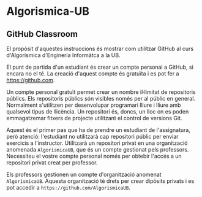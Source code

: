 # Algorismica-UB

## GitHub Classroom

El propòsit d'aquestes instruccions és mostrar com utilitzar GitHub al curs d'Algorísmica d'Engineria Informàtca a la UB.

El punt de partida d'un estudiant és crear un compte personal a GitHub, si encara no el té. La creació d'aquest compte 
és gratuïta i es pot fer a https://github.com. 

Un compte personal gratuït permet crear un nombre il·limitat de repositoris públics. Els repositoris públics són visibles 
només per al públic en general. Normalment s'utilitzen per desenvolupar programari lliure i lliure amb qualsevol tipus 
de llicència. Un repositori és, doncs, un lloc on es poden emmagatzemar fitxers de projecte utilitzant el control de versions Git.

Aquest és el primer pas que ha de prendre un estudiant de l'assignatura, però atenció: l'estudiant no utilitzarà cap repositori 
públic per enviar exercicis a l'instructor. Utilitzarà un repositori privat en una organització anomenada ``AlgorismicaUB``, 
que és un compte gestionat pels professors. Necessiteu el vostre compte personal només per obtebir l'accés a un repositori 
privat creat per professor.

Els professors gestionen un compte d'organització anomenat ``AlgorismicaUB``. Aquesta organització té drets per crear dipòsits 
privats i es pot accedir a ``https://github.com/AlgorismicaUB``. 

